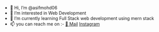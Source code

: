 - 👋 Hi, I’m @asifmohd06
- 👀 I’m interested in Web Development
- 🌱 I’m currently learning Full Stack web development using mern stack
- 📫 you can  reach me on :-  <a href='itsmeasif0695@gmail.com'>📧 Mail</a> <a href='https://www.instagram.com/asif_mohd._/'>Instagram</a>

<!---
asifmohd06/asifmohd06 is a ✨ special ✨ repository because its `README.md` (this file) appears on your GitHub profile.
You can click the Preview link to take a look at your changes.
--->
